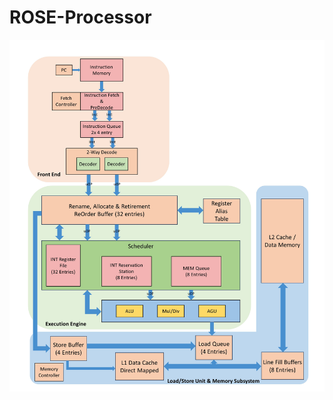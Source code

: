 # ROSE-Processor
![alt text](https://github.com/nimishmathure/ROSE-Processor/blob/main/Images/ROSE%20Processor%20Diag%201.jpg)
